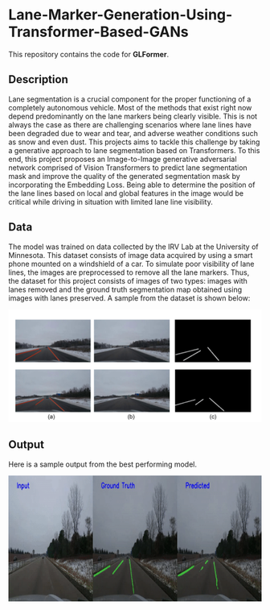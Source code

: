 # Lane-Marker-Generation-Using-Transformer-Based-GANs
This repository contains the code for **GLFormer**. 

## Description
Lane segmentation is a crucial component for the proper functioning of a completely autonomous vehicle. Most of the methods that exist right now depend predominantly on the lane markers being clearly visible. This is not always the case as there are challenging scenarios where lane lines have been degraded due to wear and tear, and adverse weather conditions such as snow and even dust. This projects aims to tackle this challenge by taking a generative approach to lane segmentation based on Transformers. To this end, this project proposes an Image-to-Image generative adversarial network comprised of Vision Transformers to predict lane segmentation mask and improve the quality of the generated segmentation mask by incorporating the Embedding Loss. Being able to determine the position of the lane lines based on local and global features in the image would be critical while driving in situation with limited lane line visibility.

## Data
The model was trained on data collected by the IRV Lab at the University of Minnesota. This dataset consists of image data acquired by using a smart phone mounted on a windshield of a car. To simulate poor visibility of lane lines, the images are preprocessed to remove
all the lane markers. Thus, the dataset for this project consists of images of two types: images with lanes removed and the ground truth segmentation map obtained using images with lanes preserved. A sample from the dataset is shown below: 

![Data](sample_output/dataset.png)

## Output
Here is a sample output from the best performing model.  
  
<img src="sample_output/output.gif" width="1000" height="250"/>
